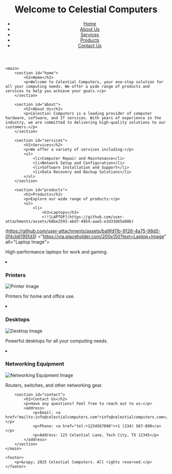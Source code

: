 <!DOCTYPE html>
<html lang="en">
<head>
    <meta charset="UTF-8">
    <meta name="viewport" content="width=device-width, initial-scale=1.0">
    <title>Celestial Computers</title>
</head>
<body>
    <header>
        <h1>Welcome to Celestial Computers</h1>
        <nav>
            <ul>
                <li><a href="#home">Home</a></li>
                <li><a href="#about">About Us</a></li>
                <li><a href="#services">Services</a></li>
                <li><a href="#products">Products</a></li>
                <li><a href="#contact">Contact Us</a></li>
            </ul>
        </nav>
    </header>

    <main>
        <section id="home">
            <h2>Home</h2>
            <p>Welcome to Celestial Computers, your one-stop solution for all your computing needs. We offer a wide range of products and services to help you achieve your goals.</p>
        </section>

        <section id="about">
            <h2>About Us</h2>
            <p>Celestial Computers is a leading provider of computer hardware, software, and IT services. With years of experience in the industry, we are committed to delivering high-quality solutions to our customers.</p>
        </section>

        <section id="services">
            <h2>Services</h2>
            <p>We offer a variety of services including:</p>
            <ul>
                <li>Computer Repair and Maintenance</li>
                <li>Network Setup and Configuration</li>
                <li>Software Installation and Support</li>
                <li>Data Recovery and Backup Solutions</li>
            </ul>
        </section>

        <section id="products">
            <h2>Products</h2>
            <p>Explore our wide range of products:</p>
            <ul>
                <li>
                    <h3>Laptops</h3>
                    <!![LAPTOP](https://github.com/user-attachments/assets/68be2593-abd7-4954-aaa5-e3d33d65e60b)
(https://github.com/user-attachments/assets/ba9fd11b-9126-4a75-98d5-0f4cb6195fd3)
="https://via.placeholder.com/200x150?text=Laptop+Image" alt="Laptop Image">
                    <p>High-performance laptops for work and gaming.</p>
                </li>
                <li>
                    <h3>Printers</h3>
                    <img src="https://via.placeholder.com/200x150?text=Printer+Image" alt="Printer Image">
                    <p>Printers for home and office use.</p>
                </li>
                <li>
                    <h3>Desktops</h3>
                    <img src="https://via.placeholder.com/200x150?text=Desktop+Image" alt="Desktop Image">
                    <p>Powerful desktops for all your computing needs.</p>
                </li>
                <li>
                    <h3>Networking Equipment</h3>
                    <img src="https://via.placeholder.com/200x150?text=Networking+Equipment" alt="Networking Equipment Image">
                    <p>Routers, switches, and other networking gear.</p>
                </li>
            </ul>
        </section>

        <section id="contact">
            <h2>Contact Us</h2>
            <p>Have any questions? Feel free to reach out to us:</p>
            <address>
                <p>Email: <a href="mailto:info@celestialcomputers.com">info@celestialcomputers.com</a></p>
                <p>Phone: <a href="tel:+1234567890">+1 (234) 567-890</a></p>
                <p>Address: 123 Celestial Lane, Tech City, TX 12345</p>
            </address>
        </section>
    </main>

    <footer>
        <p>&copy; 2025 Celestial Computers. All rights reserved.</p>
    </footer>
</body>
</html>

               
        
           
        


    
